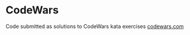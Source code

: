 # CodeWars
Code submitted as solutions to CodeWars kata exercises
[codewars.com](https://www.codewars.com/)
